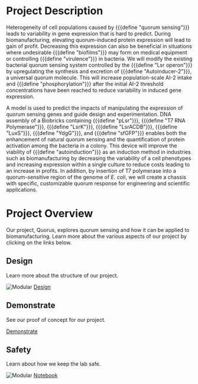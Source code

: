 # Project Description

Heterogeneity of cell populations caused by {{{define "quorum sensing"}}} leads to variability in gene expression that is hard to predict. During biomanufacturing, elevating quorum-induced protein expression will lead to gain of profit. Decreasing this expression can also be beneficial in situations where undesirable {{{define "biofilms"}}} may form on medical equipment or controlling {{{define "virulence"}}} in bacteria. We will modify the existing bacterial quorum sensing system controlled by the {{{define "Lsr operon"}}} by upregulating the synthesis and excretion of {{{define "Autoinducer-2"}}}, a universal quorum molecule. This will increase population-scale AI-2 intake and {{{define "phosphorylation"}}} after the initial AI-2 threshold concentrations have been reached to reduce variability in induced gene expression.

A model is used to predict the impacts of manipulating the expression of quorum sensing genes and guide design and experimentation. DNA assembly of a Biobricks containing {{{define "pLsr"}}}, {{{define "T7 RNA Polymerase"}}}, {{{define "LsrK"}}}, {{{define "LsrACDB"}}}, {{{define "LuxS"}}}, {{{define "YdgG"}}}, and {{{define "sfGFP"}}} enables both the enhancement of natural quorum sensing and the quantification of protein activation among the bacteria in a colony. This device will improve the viability of {{{define "autoinduction"}}} as an induction method in industries such as biomanufacturing by decreasing the variability of a cell phenotypes and increasing expression within a single culture to reduce costs leading to an increase in profits. In addition, by insertion of T7 polymerase into a quorum-sensitive region of the genome of _E. coli_, we will create a chassis with specific, customizable quorum response for engineering and scientific applications.

# Project Overview 

Our project, Quorus, explores quorum sensing and how it can be applied to biomanufacturing. Learn more about the various aspects of our project by clicking on the links below. 

<div class="row">
	<div class="grid-selection">
		<h2>Design</h2>
		<p>Learn more about the structure of our project. </p>
            <img src="/images/Wetlab/Modular.png" alt="Modular">
		<a href="/Design.html" class="buttonoverview">Design</a>
	</div>	
		<div class="grid-selection">
		<h2>Demonstrate</h2>
		<p>See our proof of concept for our project.</p>
		<a href="/Demonstrate.html" class="buttonoverview">Demonstrate</a>
	</div>
	<div class="grid-selection">
		<h2>Safety</h2>
		<p>Learn about how we keep the lab safe.</p>
            <img src="/images/goggles.jpg" alt="Modular">
		<a href="/Safety.html" class="buttonoverview">Notebook</a>
	</div>
</div>

